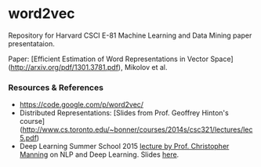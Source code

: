 # word2vec

Repository for Harvard CSCI E-81 Machine Learning and Data Mining paper presentataion.

Paper: [Efficient Estimation of Word Representations in Vector Space] (http://arxiv.org/pdf/1301.3781.pdf), Mikolov et al.


### Resources & References
* https://code.google.com/p/word2vec/
* Distributed Representations: [Slides from Prof. Geoffrey Hinton's course] (http://www.cs.toronto.edu/~bonner/courses/2014s/csc321/lectures/lec5.pdf)
* Deep Learning Summer School 2015 [lecture by Prof. Christopher Manning](http://videolectures.net/deeplearning2015_manning_language_vectors/) on NLP and Deep Learning. Slides [here](http://videolectures.net/site/normal_dl/tag=983669/deeplearning2015_manning_language_vectors_01.pdf). 
